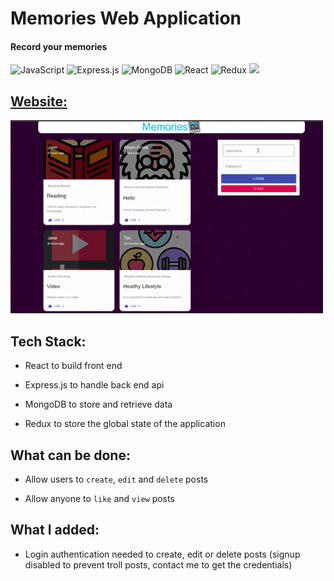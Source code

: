 # Memories Web Application
#### Record your memories

![JavaScript](https://img.shields.io/badge/-JavaScript-%23F7DF1C?style=flat-square&logo=javascript&logoColor=000000&labelColor=%23F7DF1C&color=%23FFCE5A)
![Express.js](https://img.shields.io/badge/express.js-%23404d59.svg?style=flat-square&logo=express&logoColor=%2361DAFB)
![MongoDB](https://img.shields.io/badge/MongoDB-%234ea94b.svg?style=flat-square&logo=mongodb&logoColor=white)
![React](https://img.shields.io/badge/-React-61DAFB?style=flat-square&logo=react&logoColor=ffffff)
![Redux](https://img.shields.io/badge/redux-%23593d88.svg?style=flat-square&logo=redux&logoColor=white)
<a href="https://github.com/adrianhajdin/project_mern_memories" alt="reference" target="_blank"><img src="http://img.shields.io/badge/-Reference-007ACC?style=flat-square&logo=github&logoColor=ffffff" > </a>

## [Website:](https://tjh-memories-app.netlify.app/)

<img src="demo.gif" alt="demo image" width=500 />

## Tech Stack:

- React to build front end

- Express.js to handle back end api

- MongoDB to store and retrieve data

- Redux to store the global state of the application

## What can be done:

- Allow users to `create`, `edit` and `delete` posts

- Allow anyone to `like` and `view` posts

## What I added:

- Login authentication needed to create, edit or delete posts (signup disabled to prevent troll posts, contact me to get the credentials)
